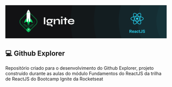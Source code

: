 <img alt="ignite-reactjs" title="ignite-reactjs" src=".github/cover-reactjs.png">

## 💻 Github Explorer
Repositório criado para o desenvolvimento do Github Explorer, projeto construído durante as aulas do módulo Fundamentos do ReactJS da trilha de ReactJS do Bootcamp Ignite da Rocketseat
